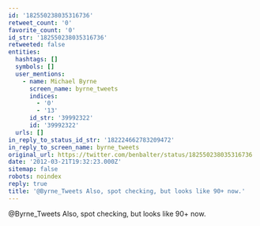 ```yaml
---
id: '182550238035316736'
retweet_count: '0'
favorite_count: '0'
id_str: '182550238035316736'
retweeted: false
entities:
  hashtags: []
  symbols: []
  user_mentions:
    - name: Michael Byrne
      screen_name: byrne_tweets
      indices:
        - '0'
        - '13'
      id_str: '39992322'
      id: '39992322'
  urls: []
in_reply_to_status_id_str: '182224662783209472'
in_reply_to_screen_name: byrne_tweets
original_url: https://twitter.com/benbalter/status/182550238035316736
date: '2012-03-21T19:32:23.000Z'
sitemap: false
robots: noindex
reply: true
title: '@Byrne_Tweets Also, spot checking, but looks like 90+ now.'
---
```


@Byrne_Tweets Also, spot checking, but looks like 90+ now.